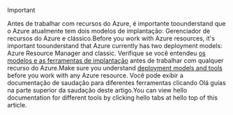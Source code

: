 > [!IMPORTANT]
> <span data-ttu-id="41baa-101">Antes de trabalhar com recursos do Azure, é importante toounderstand que o Azure atualmente tem dois modelos de implantação: Gerenciador de recursos do Azure e clássico.</span><span class="sxs-lookup"><span data-stu-id="41baa-101">Before you work with Azure resources, it's important toounderstand that Azure currently has two deployment models: Azure Resource Manager and classic.</span></span> <span data-ttu-id="41baa-102">Verifique se você entendeu [os modelos e as ferramentas de implantação](../articles/azure-classic-rm.md) antes de trabalhar com qualquer recurso do Azure.</span><span class="sxs-lookup"><span data-stu-id="41baa-102">Make sure you understand [deployment models and tools](../articles/azure-classic-rm.md) before you work with any Azure resource.</span></span> <span data-ttu-id="41baa-103">Você pode exibir a documentação de saudação para diferentes ferramentas clicando Olá guias na parte superior da saudação deste artigo.</span><span class="sxs-lookup"><span data-stu-id="41baa-103">You can view hello documentation for different tools by clicking hello tabs at hello top of this article.</span></span>
